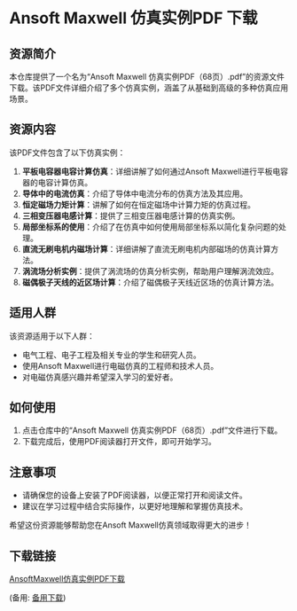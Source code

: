  # Ansoft Maxwell 仿真实例PDF 下载

 ## 资源简介

 本仓库提供了一个名为“Ansoft Maxwell 仿真实例PDF（68页）.pdf”的资源文件下载。该PDF文件详细介绍了多个仿真实例，涵盖了从基础到高级的多种仿真应用场景。

 ## 资源内容

 该PDF文件包含了以下仿真实例：

 1. **平板电容器电容计算仿真**：详细讲解了如何通过Ansoft Maxwell进行平板电容器的电容计算仿真。
 2. **导体中的电流仿真**：介绍了导体中电流分布的仿真方法及其应用。
 3. **恒定磁场力矩计算**：讲解了如何在恒定磁场中计算力矩的仿真过程。
 4. **三相变压器电感计算**：提供了三相变压器电感计算的仿真实例。
 5. **局部坐标系的使用**：介绍了在仿真中如何使用局部坐标系以简化复杂问题的处理。
 6. **直流无刷电机内磁场计算**：详细讲解了直流无刷电机内部磁场的仿真计算方法。
 7. **涡流场分析实例**：提供了涡流场的仿真分析实例，帮助用户理解涡流效应。
 8. **磁偶极子天线的近区场计算**：介绍了磁偶极子天线近区场的仿真计算方法。

 ## 适用人群

 该资源适用于以下人群：

 - 电气工程、电子工程及相关专业的学生和研究人员。
 - 使用Ansoft Maxwell进行电磁仿真的工程师和技术人员。
 - 对电磁仿真感兴趣并希望深入学习的爱好者。

 ## 如何使用

 1. 点击仓库中的“Ansoft Maxwell 仿真实例PDF（68页）.pdf”文件进行下载。
 2. 下载完成后，使用PDF阅读器打开文件，即可开始学习。

 ## 注意事项

 - 请确保您的设备上安装了PDF阅读器，以便正常打开和阅读文件。
 - 建议在学习过程中结合实际操作，以更好地理解和掌握仿真技术。

 希望这份资源能够帮助您在Ansoft Maxwell仿真领域取得更大的进步！

 ## 下载链接
 [AnsoftMaxwell仿真实例PDF下载](https://pan.quark.cn/s/84d108e6b5af) 

 (备用: [备用下载](https://pan.baidu.com/s/1aHkWV-RJhx5rd_SjjgLFRw?pwd=1234))
